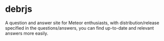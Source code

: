 debrjs
======

A question and answer site for Meteor enthusiasts, with distribution/release specified in the questions/answers, you can find up-to-date and relevant answers more easily.
